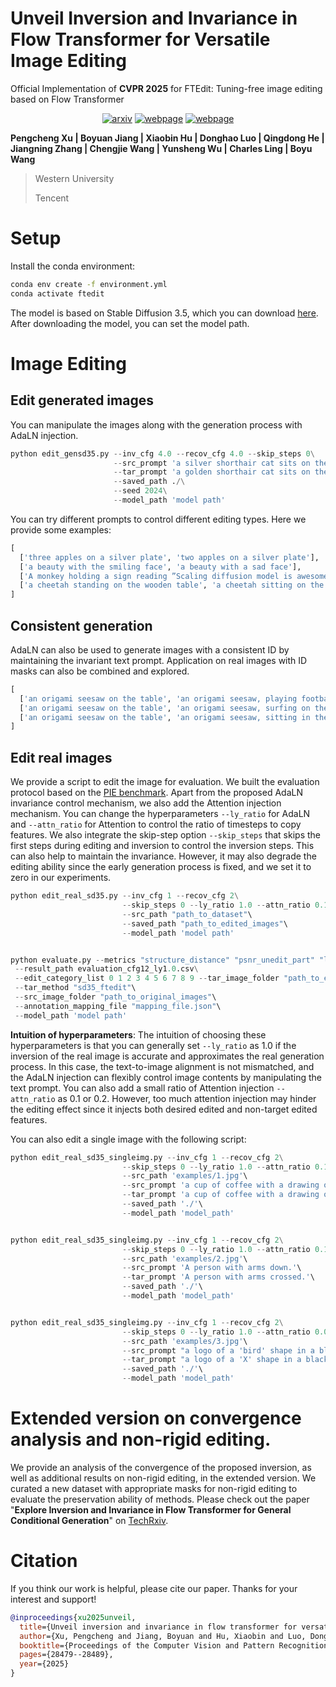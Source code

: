 # Unveil Inversion and Invariance in Flow Transformer for Versatile Image Editing

Official Implementation of **CVPR 2025** for FTEdit: Tuning-free image editing based on Flow Transformer

<div style="display: flex; justify-content: center; align-items: center;">
  <a href="https://arxiv.org/pdf/2411.15843" style="margin: 0 2px;">
    <img src='https://img.shields.io/badge/arXiv-2411.10499-red?style=flat&logo=arXiv&logoColor=red' alt='arxiv'>
  </a>
  <a href='https://pengchengpcx.github.io/EditFT/' style="margin: 0 2px;">
    <img src='https://img.shields.io/badge/Webpage-Project-silver?style=flat&logo=&logoColor=orange' alt='webpage'>
  </a>
    <a href='https://www.techrxiv.org/doi/full/10.36227/techrxiv.175561689.99219931/v1' style="margin: 0 2px;">
    <img src='https://img.shields.io/badge/TechRxiv-Paper-blue?style=flat&logo=&logoColor=blue' alt='webpage'>
  </a>
</div>

**Pengcheng Xu | Boyuan Jiang | Xiaobin Hu | Donghao Luo | Qingdong He | Jiangning Zhang | Chengjie Wang | Yunsheng Wu | Charles Ling | Boyu Wang**

> Western University
> 
> Tencent


# Setup
Install the conda environment:
```bash
conda env create -f environment.yml
conda activate ftedit
```

The model is based on Stable Diffusion 3.5, which you can download [here](https://huggingface.co/stabilityai/stable-diffusion-3.5-large). After downloading the model, you can set the model path.

# Image Editing

## Edit generated images
You can manipulate the images along with the generation process with AdaLN injection.

``` python
python edit_gensd35.py --inv_cfg 4.0 --recov_cfg 4.0 --skip_steps 0\
                       --src_prompt 'a silver shorthair cat sits on the wooden table'\
                       --tar_prompt 'a golden shorthair cat sits on the wooden table'\
                       --saved_path ./\
                       --seed 2024\
                       --model_path 'model path'
```


You can try different prompts to control different editing types. Here we provide some examples:

``` python
[
  ['three apples on a silver plate', 'two apples on a silver plate'],
  ['a beauty with the smiling face', 'a beauty with a sad face'],
  ['A monkey holding a sign reading ”Scaling diffusion model is awesome!', 'A monkey holding a sign reading ”Scaling transformers model is awesome!'],
  ['a cheetah standing on the wooden table', 'a cheetah sitting on the wooden table'],
]
```


## Consistent generation
AdaLN can also be used to generate images with a consistent ID by maintaining the invariant text prompt. Application on real images with ID masks can also be combined and explored.

``` python
[
  ['an origami seesaw on the table', 'an origami seesaw, playing football'],
  ['an origami seesaw on the table', 'an origami seesaw, surfing on the sea'],
  ['an origami seesaw on the table', 'an origami seesaw, sitting in the meadow'],
]
```




## Edit real images
We provide a script to edit the image for evaluation. We built the evaluation protocol based on the [PIE benchmark](https://github.com/cure-lab/PnPInversion). Apart from the proposed AdaLN invariance control mechanism, we also add the Attention injection mechanism. You can change the hyperparameters `--ly_ratio` for AdaLN and `--attn_ratio` for Attention to control the ratio of timesteps to copy features. We also integrate the skip-step option `--skip_steps` that skips the first steps during editing and inversion to control the inversion steps. This can also help to maintain the invariance. However, it may also degrade the editing ability since the early generation process is fixed, and we set it to zero in our experiments.


``` python
python edit_real_sd35.py --inv_cfg 1 --recov_cfg 2\
                         --skip_steps 0 --ly_ratio 1.0 --attn_ratio 0.15\
                         --src_path "path_to_dataset"\
                         --saved_path "path_to_edited_images"\
                         --model_path 'model path'


python evaluate.py --metrics "structure_distance" "psnr_unedit_part" "lpips_unedit_part" "mse_unedit_part" "ssim_unedit_part" "clip_similarity_source_image"  "clip_similarity_target_image" "clip_similarity_target_image_edit_part"\
 --result_path evaluation_cfg12_ly1.0.csv\
 --edit_category_list 0 1 2 3 4 5 6 7 8 9 --tar_image_folder "path_to_edited_images"\
 --tar_method "sd35_ftedit"\
 --src_image_folder "path_to_original_images"\
 --annotation_mapping_file "mapping_file.json"\
 --model_path 'model path'
```


**Intuition of hyperparameters**: The intuition of choosing these hyperparameters is that you can generally set `--ly_ratio` as 1.0 if the inversion of the real image is accurate and approximates the real generation process. In this case, the text-to-image alignment is not mismatched, and the AdaLN injection can flexibly control image contents by manipulating the text prompt. You can also add a small ratio of Attention injection `--attn_ratio` as 0.1 or 0.2. However, too much attention injection may hinder the editing effect since it injects both desired edited and non-target edited features.

You can also edit a single image with the following script:


``` python
python edit_real_sd35_singleimg.py --inv_cfg 1 --recov_cfg 2\
                         --skip_steps 0 --ly_ratio 1.0 --attn_ratio 0.15\
                         --src_path 'examples/1.jpg'\
                         --src_prompt 'a cup of coffee with a drawing of a tulip put on the wooden table.'\
                         --tar_prompt 'a cup of coffee with a drawing of a lion put on the wooden table.'\
                         --saved_path './'\
                         --model_path 'model_path'


python edit_real_sd35_singleimg.py --inv_cfg 1 --recov_cfg 2\
                         --skip_steps 0 --ly_ratio 1.0 --attn_ratio 0.1\
                         --src_path 'examples/2.jpg'\
                         --src_prompt 'A person with arms down.'\
                         --tar_prompt 'A person with arms crossed.'\
                         --saved_path './'\
                         --model_path 'model_path'


python edit_real_sd35_singleimg.py --inv_cfg 1 --recov_cfg 2\
                         --skip_steps 0 --ly_ratio 1.0 --attn_ratio 0.0\
                         --src_path 'examples/3.jpg'\
                         --src_prompt "a logo of a 'bird' shape in a black background."\
                         --tar_prompt "a logo of a 'X' shape in a black background."\
                         --saved_path './'\
                         --model_path 'model_path'
```


# Extended version on convergence analysis and non-rigid editing.
We provide an analysis of the convergence of the proposed inversion, as well as additional results on non-rigid editing, in the extended version. We curated a new dataset with appropriate masks for non-rigid editing to evaluate the preservation ability of methods. Please check out the paper "**Explore Inversion and Invariance in Flow Transformer for General Conditional Generation**" on [TechRxiv](https://www.techrxiv.org/doi/full/10.36227/techrxiv.175561689.99219931/v1).




# Citation
If you think our work is helpful, please cite our paper. Thanks for your interest and support!



``` bibtex
@inproceedings{xu2025unveil,
  title={Unveil inversion and invariance in flow transformer for versatile image editing},
  author={Xu, Pengcheng and Jiang, Boyuan and Hu, Xiaobin and Luo, Donghao and He, Qingdong and Zhang, Jiangning and Wang, Chengjie and Wu, Yunsheng and Ling, Charles and Wang, Boyu},
  booktitle={Proceedings of the Computer Vision and Pattern Recognition Conference},
  pages={28479--28489},
  year={2025}
}
```



